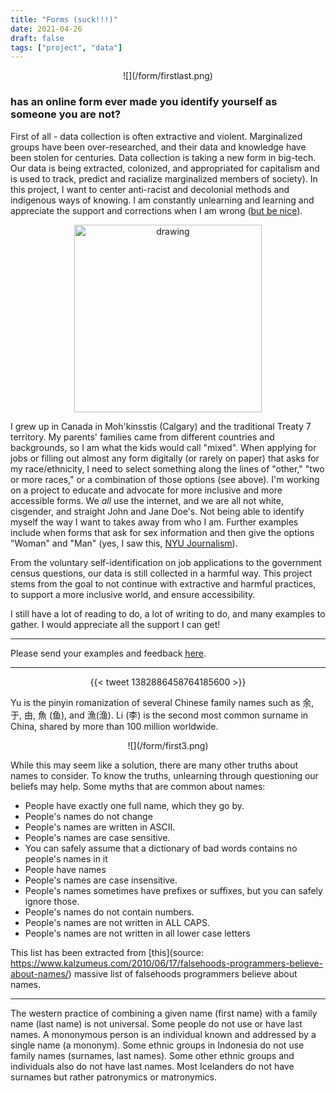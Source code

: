 ```yaml
---
title: "Forms (suck!!!)"
date: 2021-04-26
draft: false
tags: ["project", "data"]
---
```


<center> ![](/form/firstlast.png) </center>

### has an online form ever made you identify yourself as someone you are not?

First of all - data collection is often extractive and violent. Marginalized groups have been over-researched, and their data and knowledge have been stolen for centuries. Data collection is taking a new form in big-tech. Our data is being extracted, colonized, and appropriated for capitalism and is used to track, predict and racialize marginalized members of society). In this project, I want to center anti-racist and decolonial methods and indigenous ways of knowing. I am constantly unlearning and learning and appreciate the support and corrections when I am wrong ([but be nice](maiilto:lexahl@protonmail.com)).

<center><img src="/form/other.jpg" alt="drawing" width="300"/></center>

I grew up in Canada in Moh'kinsstis (Calgary) and the traditional Treaty 7 territory. My parents' families came from different countries and backgrounds, so I am what the kids would call "mixed". When applying for jobs or filling out almost any form digitally (or rarely on paper) that asks for my race/ethnicity, I need to select something along the lines of "other," "two or more races," or a combination of those options (see above). I'm working on a project to educate and advocate for more inclusive and more accessible forms. We *all*  use the internet, and we are all not white, cisgender, and straight John and Jane Doe's. Not being able to identify myself the way I want to takes away from who I am. Further examples include when forms that ask for sex information and then give the options "Woman" and "Man" (yes, I saw this, [NYU Journalism](https://journalism.nyu.edu/)).


From the voluntary self-identification on job applications to the government census questions, our data is still collected in a harmful way. This project stems from the goal to not continue with extractive and harmful practices, to support a more inclusive world, and ensure accessibility.

I still have a lot of reading to do, a lot of writing to do, and many examples to gather. I would appreciate all the support I can get! 

***



Please send your examples and feedback [here](https://alexandriaa.netlify.app/posts/submissionform/).


***

<center> {{< tweet 1382886458764185600 >}} </center>

Yu is the pinyin romanization of several Chinese family names such as 余, 于, 由, 魚 (鱼), and 漁(渔). Li (李) is the second most common surname in China, shared by more than 100 million worldwide.

<center> ![](/form/first3.png) </center>

While this may seem like a solution, there are many other truths about names to consider. To know the truths, unlearning through questioning our beliefs may help. Some myths that are common about names:

* People have exactly one full name, which they go by.
* People's names do not change
* People's names are written in ASCII.
* People's names are case sensitive.
* You can safely assume that a dictionary of bad words contains no people's names in it
* People have names
* People's names are case insensitive.
* People's names sometimes have prefixes or suffixes, but you can safely ignore those.
* People's names do not contain numbers.
* People's names are not written in ALL CAPS.
* People's names are not written in all lower case letters

This list has been extracted from [this](source: https://www.kalzumeus.com/2010/06/17/falsehoods-programmers-believe-about-names/) massive list of falsehoods programmers believe about names.

***

The western practice of combining a given name (first name) with a family name (last name) is not universal. Some people do not use or have last names. A mononymous person is an individual known and addressed by a single name (a mononym). Some ethnic groups in Indonesia do not use family names (surnames, last names). Some other ethnic groups and individuals also do not have last names. Most Icelanders do not have surnames but rather patronymics or matronymics.